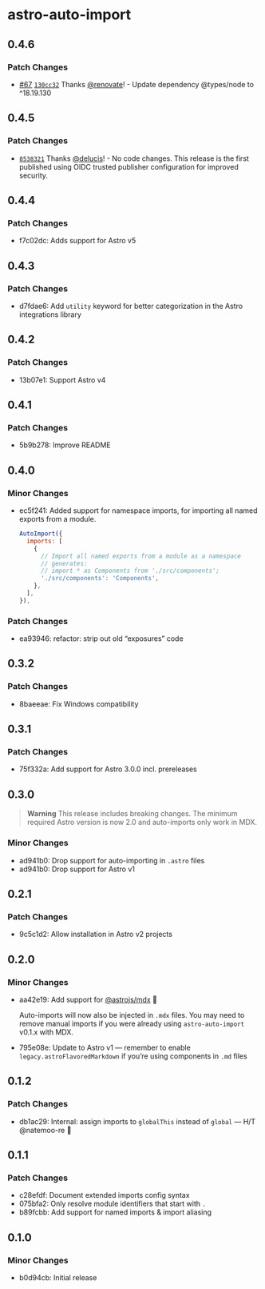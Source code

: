 # astro-auto-import

## 0.4.6

### Patch Changes

- [#67](https://github.com/delucis/astro-auto-import/pull/67) [`130cc32`](https://github.com/delucis/astro-auto-import/commit/130cc328af1c57489bacadb519ebc883c55db60b) Thanks [@renovate](https://github.com/apps/renovate)! - Update dependency @types/node to ^18.19.130

## 0.4.5

### Patch Changes

- [`8538321`](https://github.com/delucis/astro-auto-import/commit/853832156e8e58bfb2c1be864bee5e53fab86bd9) Thanks [@delucis](https://github.com/delucis)! - No code changes. This release is the first published using OIDC trusted publisher configuration for improved security.

## 0.4.4

### Patch Changes

- f7c02dc: Adds support for Astro v5

## 0.4.3

### Patch Changes

- d7fdae6: Add `utility` keyword for better categorization in the Astro integrations library

## 0.4.2

### Patch Changes

- 13b07e1: Support Astro v4

## 0.4.1

### Patch Changes

- 5b9b278: Improve README

## 0.4.0

### Minor Changes

- ec5f241: Added support for namespace imports, for importing all named exports from a module.

  ```js
  AutoImport({
    imports: [
      {
        // Import all named exports from a module as a namespace
        // generates:
        // import * as Components from './src/components';
        './src/components': 'Components',
      },
    ],
  }),
  ```

### Patch Changes

- ea93946: refactor: strip out old “exposures” code

## 0.3.2

### Patch Changes

- 8baeeae: Fix Windows compatibility

## 0.3.1

### Patch Changes

- 75f332a: Add support for Astro 3.0.0 incl. prereleases

## 0.3.0

> **Warning**
> This release includes breaking changes.
> The minimum required Astro version is now 2.0 and auto-imports only work in MDX.

### Minor Changes

- ad941b0: Drop support for auto-importing in `.astro` files
- ad941b0: Drop support for Astro v1

## 0.2.1

### Patch Changes

- 9c5c1d2: Allow installation in Astro v2 projects

## 0.2.0

### Minor Changes

- aa42e19: Add support for [@astrojs/mdx](https://docs.astro.build/en/guides/integrations-guide/mdx/) 🎉

  Auto-imports will now also be injected in `.mdx` files. You may need to remove manual imports if you were already using `astro-auto-import` v0.1.x with MDX.

- 795e08e: Update to Astro v1 — remember to enable `legacy.astroFlavoredMarkdown` if you’re using components in `.md` files

## 0.1.2

### Patch Changes

- db1ac29: Internal: assign imports to `globalThis` instead of `global` — H/T @natemoo-re 🙌

## 0.1.1

### Patch Changes

- c28efdf: Document extended imports config syntax
- 075bfa2: Only resolve module identifiers that start with `.`
- b89fcbb: Add support for named imports & import aliasing

## 0.1.0

### Minor Changes

- b0d94cb: Initial release
